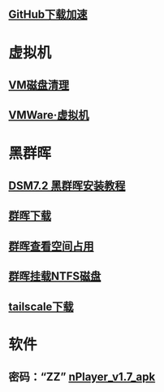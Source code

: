 ## [GitHub下载加速](https://gh.api.99988866.xyz/)

# 虚拟机
## [VM磁盘清理](其他/VM磁盘清理.md)
## [VMWare·虚拟机](其他/vmware.com.md)

# 黑群晖
## [DSM7.2 黑群晖安装教程](其他/黑群晖安装教程.md)
## [群晖下载](https://archive.synology.com/download)
## [群晖查看空间占用](其他/群晖查看空间占用.md)
## [群晖挂载NTFS磁盘](其他/群晖挂载NTFS磁盘.md)
## [tailscale下载](https://pkgs.tailscale.com/stable/#spks)

# 软件
## 密码：“ZZ”   [nPlayer_v1.7_apk](https://samoa.lanzouy.com/b01rgbcib/)
